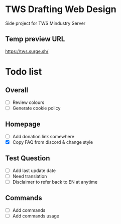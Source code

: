 # TWS Drafting Web Design
Side project for TWS Mindustry Server

## Temp preview URL
https://tws.surge.sh/

# Todo list
## Overall
- [ ] Review colours
- [ ] Generate cookie policy

## Homepage
- [ ] Add donation link somewhere
- [x] Copy FAQ from discord & change style
## Test Question
- [ ] Add last update date
- [ ] Need translation
- [ ] Disclaimer to refer back to EN at anytime
## Commands
- [ ] Add commands
- [ ] Add commands usage
